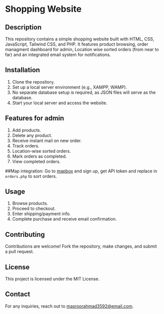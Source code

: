 # Shopping Website

## Description

This repository contains a simple shopping website built with HTML, CSS, JavaScript, Tailwind CSS, and PHP. It features product browsing, order managment dashboard for admin, Location wise sorted orders (from near to far) and an integrated email system for notifications.

## Installation

1. Clone the repository.
2. Set up a local server environment (e.g., XAMPP, WAMP).
3. No separate database setup is required, as JSON files will serve as the database.
4. Start your local server and access the website.

## Features for admin

1. Add products.
2. Delete any product.
3. Receive instant mail on new order.
4. Track orders.
5. Location-wise sorted orders.
6. Mark orders as completed.
7. View completed orders.

##Map integration:
Go to [mapbox](https://www.mapbox.com/) and sign up, get API token and replace in ```orders.php``` to sort orders.

## Usage

1. Browse products.
2. Proceed to checkout.
3. Enter shipping/payment info.
4. Complete purchase and receive email confirmation.

## Contributing

Contributions are welcome! Fork the repository, make changes, and submit a pull request.

## License

This project is licensed under the MIT License.

## Contact

For any inquiries, reach out to [masroorahmad3592@email.com](mailto:masroorahmad3592@email.com).
